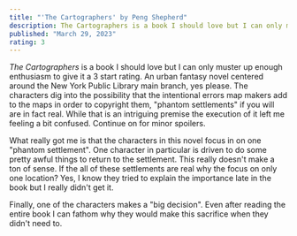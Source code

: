```yaml
---
title: "'The Cartographers' by Peng Shepherd"
description: The Cartographers is a book I should love but I can only muster up enough enthusiasm to give it a 3 start rating. An urban fantasy novel centered around the New York Public Library main branch, yes please. The characters dig into the possibility that the intentional errors map makers add to the maps in order to copyright them, "phantom settlements" if you will are in fact real. While that is an intriguing premise the execution of it left me feeling a bit confused. Continue on for minor spoilers.
published: "March 29, 2023"
rating: 3
---
```


_The Cartographers_ is a book I should love but I can only muster up enough enthusiasm to give it a 3 start rating. An urban fantasy novel centered around the New York Public Library main branch, yes please. The characters dig into the possibility that the intentional errors map makers add to the maps in order to copyright them, "phantom settlements" if you will are in fact real. While that is an intriguing premise the execution of it left me feeling a bit confused. Continue on for minor spoilers.

What really got me is that the characters in this novel focus in on one "phantom settlement". One character in particular is driven to do some pretty awful things to return to the settlement. This really doesn't make a ton of sense. If the all of these settlements are real why the focus on only one location? Yes, I know they tried to explain the importance late in the book but I really didn't get it.

Finally, one of the characters makes a "big decision". Even after reading the entire book I can fathom why they would make this sacrifice when they didn't need to.
